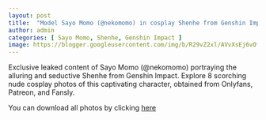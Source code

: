 ```yaml
---
layout: post
title:  "Model Sayo Momo (@nekomomo) in cosplay Shenhe from Genshin Impact - 8 leaked photos from Onlyfans, Patreon, and Fansly"
author: admin
categories: [ Sayo Momo, Shenhe, Genshin Impact ]
image: https://blogger.googleusercontent.com/img/b/R29vZ2xl/AVvXsEj6vOfWz0giMopCYohYYACdgN8ga3_emeaPs3Tz7dtB35R_PRMKo4wCKjuaAoo8YURI93Kqb1Zht7uOc70trOiQyXSwGwJvX01B-Hjw1tTZ-QgVVES7VNr2vcD1a8uW4zB_c1VTqCor7KRo-eN6kTREqfM9LKXo1IGweNC_T7ZlevD7yjkUpLmb36-iTYjb/s1600/01.JPG
---
```


Exclusive leaked content of Sayo Momo (@nekomomo) portraying the alluring and seductive Shenhe from Genshin Impact. Explore 8 scorching nude cosplay photos of this captivating character, obtained from Onlyfans, Patreon, and Fansly.

<p>You can download all photos by clicking <a href="http://ouo.io/qs/OzRuKBTK?s=https://www.mediafire.com/file/v3i9ix24qy9ftf1/Model+Sayo+Momo+(@nekomomo)+in+cosplay+Shenhe+from+Genshin+Impact+-+8+leaked+photos+from+Onlyfans,+Patreon,+and+Fansly.rar/file">here</a></p>

<div class="separator" style="clear: both;"><a href="https://blogger.googleusercontent.com/img/b/R29vZ2xl/AVvXsEj6vOfWz0giMopCYohYYACdgN8ga3_emeaPs3Tz7dtB35R_PRMKo4wCKjuaAoo8YURI93Kqb1Zht7uOc70trOiQyXSwGwJvX01B-Hjw1tTZ-QgVVES7VNr2vcD1a8uW4zB_c1VTqCor7KRo-eN6kTREqfM9LKXo1IGweNC_T7ZlevD7yjkUpLmb36-iTYjb/s1600/01.JPG" style="display: block; padding: 1em 0; text-align: center; "><img alt="" border="0" data-original-height="865" data-original-width="1280" src="https://blogger.googleusercontent.com/img/b/R29vZ2xl/AVvXsEj6vOfWz0giMopCYohYYACdgN8ga3_emeaPs3Tz7dtB35R_PRMKo4wCKjuaAoo8YURI93Kqb1Zht7uOc70trOiQyXSwGwJvX01B-Hjw1tTZ-QgVVES7VNr2vcD1a8uW4zB_c1VTqCor7KRo-eN6kTREqfM9LKXo1IGweNC_T7ZlevD7yjkUpLmb36-iTYjb/s1600/01.JPG"/></a></div><div class="separator" style="clear: both;"><a href="https://blogger.googleusercontent.com/img/b/R29vZ2xl/AVvXsEjQgSnZxgd4VYFtbygmzfgqpm-QQ3kVxPVgsgI5xGHgroZXLgPCMmMByGmPJH3BRoJ6Mh3fUtPSUfx9qv6uDfaULV7BFzJlRnvP9pnqkJNK8U6fFa2P5oF907xVN66YF3bvMs1gmz5qdHyYvG_f-Yjy7mOlrce9dHS4xyWzu_9ziDToy5cw29hkxNtvlciK/s1600/02.JPG" style="display: block; padding: 1em 0; text-align: center; "><img alt="" border="0" data-original-height="844" data-original-width="1280" src="https://blogger.googleusercontent.com/img/b/R29vZ2xl/AVvXsEjQgSnZxgd4VYFtbygmzfgqpm-QQ3kVxPVgsgI5xGHgroZXLgPCMmMByGmPJH3BRoJ6Mh3fUtPSUfx9qv6uDfaULV7BFzJlRnvP9pnqkJNK8U6fFa2P5oF907xVN66YF3bvMs1gmz5qdHyYvG_f-Yjy7mOlrce9dHS4xyWzu_9ziDToy5cw29hkxNtvlciK/s1600/02.JPG"/></a></div><div class="separator" style="clear: both;"><a href="https://blogger.googleusercontent.com/img/b/R29vZ2xl/AVvXsEgnqBIllzvQCYDtW4k2V1ZPL4cBFeJUBgb4ybKvYi8trY3uf4R3VUARc0qq3X9Y8c1W3FoPxG4_ec_cTkyxeRNoy7hIR9kNZwOjp7SfOgL_0nIY9QKk-SE5DtoB9MceryUjwdk7BhSPsl-ajkFyykH5ffVfm07x0Eij4jbrnn9RRmYUaWUvFDJAOaYzSc86/s1600/03.JPG" style="display: block; padding: 1em 0; text-align: center; "><img alt="" border="0" data-original-height="853" data-original-width="1280" src="https://blogger.googleusercontent.com/img/b/R29vZ2xl/AVvXsEgnqBIllzvQCYDtW4k2V1ZPL4cBFeJUBgb4ybKvYi8trY3uf4R3VUARc0qq3X9Y8c1W3FoPxG4_ec_cTkyxeRNoy7hIR9kNZwOjp7SfOgL_0nIY9QKk-SE5DtoB9MceryUjwdk7BhSPsl-ajkFyykH5ffVfm07x0Eij4jbrnn9RRmYUaWUvFDJAOaYzSc86/s1600/03.JPG"/></a></div><div class="separator" style="clear: both;"><a href="https://blogger.googleusercontent.com/img/b/R29vZ2xl/AVvXsEgnfAne3IZe3sFlRCyW2u4kqUZwH3B05czsvkLsrTqLR8mCdiKRhDkL3yj58Vuz4gGf4nwWX_APVDvkTRAbNQBSHXDNyCwpPitN_Wzpfh85ITyKtbqB6ojdDpoOugMkhLdCvYc43l_GPhHuxoBJQixkw4k_wpbruVqTjJMRjXLvfsj7AUT4AQiW4ahsV1pO/s1600/04.JPG" style="display: block; padding: 1em 0; text-align: center; "><img alt="" border="0" data-original-height="853" data-original-width="1280" src="https://blogger.googleusercontent.com/img/b/R29vZ2xl/AVvXsEgnfAne3IZe3sFlRCyW2u4kqUZwH3B05czsvkLsrTqLR8mCdiKRhDkL3yj58Vuz4gGf4nwWX_APVDvkTRAbNQBSHXDNyCwpPitN_Wzpfh85ITyKtbqB6ojdDpoOugMkhLdCvYc43l_GPhHuxoBJQixkw4k_wpbruVqTjJMRjXLvfsj7AUT4AQiW4ahsV1pO/s1600/04.JPG"/></a></div><div class="separator" style="clear: both;"><a href="https://blogger.googleusercontent.com/img/b/R29vZ2xl/AVvXsEj8vAvKX1cQ5Srrg6ckYkp0fJmP65MZplPJGGZoIweQSGbKW4xpmBU9rFC4vW0Snab0jsf-SziRD52HzZhxWWGUzF1NtpC8lsz1Ff13ldqVWpX8pnYF78L_3UXTyQcB6N-mTvyEF5ba-p-3u_7NFUcFFZy0maYgyi9emZa-y9kAHBRw-IyMUM7QrB2alhud/s1600/05.JPG" style="display: block; padding: 1em 0; text-align: center; "><img alt="" border="0" data-original-height="1917" data-original-width="1280" src="https://blogger.googleusercontent.com/img/b/R29vZ2xl/AVvXsEj8vAvKX1cQ5Srrg6ckYkp0fJmP65MZplPJGGZoIweQSGbKW4xpmBU9rFC4vW0Snab0jsf-SziRD52HzZhxWWGUzF1NtpC8lsz1Ff13ldqVWpX8pnYF78L_3UXTyQcB6N-mTvyEF5ba-p-3u_7NFUcFFZy0maYgyi9emZa-y9kAHBRw-IyMUM7QrB2alhud/s1600/05.JPG"/></a></div><div class="separator" style="clear: both;"><a href="https://blogger.googleusercontent.com/img/b/R29vZ2xl/AVvXsEi6vmEZI8wtUHPHEM_7Ti3GiRN7OcF8K_YQOBG8lc7F-TJ4LnoYu25-eEdOKPL1r_9PW6dScK1DbuIFjfU1ZQftJUEBwYbhR7eTnUc6ikBFqu6TvR9UF95S-MVkmmCqKyHQ7MpM-Q3hhA9AcbjRca9QRkHFWKDf7pWub-KG-QDASj0BHsVqaqemzM0fCUNV/s1600/06.JPG" style="display: block; padding: 1em 0; text-align: center; "><img alt="" border="0" data-original-height="1920" data-original-width="1280" src="https://blogger.googleusercontent.com/img/b/R29vZ2xl/AVvXsEi6vmEZI8wtUHPHEM_7Ti3GiRN7OcF8K_YQOBG8lc7F-TJ4LnoYu25-eEdOKPL1r_9PW6dScK1DbuIFjfU1ZQftJUEBwYbhR7eTnUc6ikBFqu6TvR9UF95S-MVkmmCqKyHQ7MpM-Q3hhA9AcbjRca9QRkHFWKDf7pWub-KG-QDASj0BHsVqaqemzM0fCUNV/s1600/06.JPG"/></a></div><div class="separator" style="clear: both;"><a href="https://blogger.googleusercontent.com/img/b/R29vZ2xl/AVvXsEhpXjRMH2-ie1XAo6CUa9yJOcghtzCnhUriv09-NAFHuS4OsZTXKrXBic-LvXaVozwWBekMYcuviNfxbYB2TjpsuK_vZqtP-HJMc0AGzPpnhRiwVKiebr5gG2mRrIQbLFL5dD8zG1l8kN03YncQ-REtrDb1zvCer1dcXfBd6w9iSzC4aECu99o8Vx2MShTY/s1600/07.JPG" style="display: block; padding: 1em 0; text-align: center; "><img alt="" border="0" data-original-height="1041" data-original-width="1280" src="https://blogger.googleusercontent.com/img/b/R29vZ2xl/AVvXsEhpXjRMH2-ie1XAo6CUa9yJOcghtzCnhUriv09-NAFHuS4OsZTXKrXBic-LvXaVozwWBekMYcuviNfxbYB2TjpsuK_vZqtP-HJMc0AGzPpnhRiwVKiebr5gG2mRrIQbLFL5dD8zG1l8kN03YncQ-REtrDb1zvCer1dcXfBd6w9iSzC4aECu99o8Vx2MShTY/s1600/07.JPG"/></a></div><div class="separator" style="clear: both;"><a href="https://blogger.googleusercontent.com/img/b/R29vZ2xl/AVvXsEiDBuXiOaUiHvif9XzOlB8YB0rSOwzKr5vRGFloSp6cYAdQL6fVrsC48nvixekagB5Pa4VdI_mCq6HKsR18u007qPOpt0pWh_acVXY1zw-afyOy8Lv0GEGdH5mQrWQubHv9mWF5q0vuxQu8ukaAsAy3XH53Mf486wWuYpas2q2x_9iMDrCAC6NybApg26Cj/s1600/08.JPG" style="display: block; padding: 1em 0; text-align: center; "><img alt="" border="0" data-original-height="2222" data-original-width="1280" src="https://blogger.googleusercontent.com/img/b/R29vZ2xl/AVvXsEiDBuXiOaUiHvif9XzOlB8YB0rSOwzKr5vRGFloSp6cYAdQL6fVrsC48nvixekagB5Pa4VdI_mCq6HKsR18u007qPOpt0pWh_acVXY1zw-afyOy8Lv0GEGdH5mQrWQubHv9mWF5q0vuxQu8ukaAsAy3XH53Mf486wWuYpas2q2x_9iMDrCAC6NybApg26Cj/s1600/08.JPG"/></a></div>